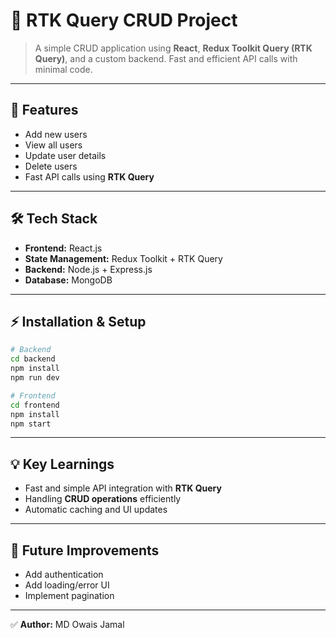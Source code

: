 # 📝 RTK Query CRUD Project

> A simple CRUD application using **React**, **Redux Toolkit Query (RTK Query)**, and a custom backend. Fast and efficient API calls with minimal code.

---

## 🚀 Features

* Add new users
* View all users
* Update user details
* Delete users
* Fast API calls using **RTK Query**

---

## 🛠 Tech Stack

* **Frontend:** React.js
* **State Management:** Redux Toolkit + RTK Query
* **Backend:** Node.js + Express.js
* **Database:** MongoDB

---

## ⚡ Installation & Setup

```bash
# Backend
cd backend
npm install
npm run dev

# Frontend
cd frontend
npm install
npm start
```

---

## 💡 Key Learnings

* Fast and simple API integration with **RTK Query**
* Handling **CRUD operations** efficiently
* Automatic caching and UI updates

---

## 📌 Future Improvements

* Add authentication
* Add loading/error UI
* Implement pagination

---

✅ **Author:** MD Owais Jamal